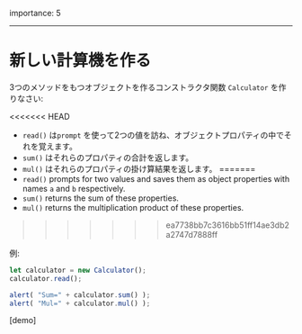 importance: 5

---

# 新しい計算機を作る

3つのメソッドをもつオブジェクトを作るコンストラクタ関数 `Calculator` を作りなさい:

<<<<<<< HEAD
- `read()` は`prompt` を使って2つの値を訪ね、オブジェクトプロパティの中でそれを覚えます。
- `sum()` はそれらのプロパティの合計を返します。
- `mul()` はそれらのプロパティの掛け算結果を返します。
=======
- `read()` prompts for two values and saves them as object properties with names `a` and `b` respectively.
- `sum()` returns the sum of these properties.
- `mul()` returns the multiplication product of these properties.
>>>>>>> ea7738bb7c3616bb51ff14ae3db2a2747d7888ff

例:

```js
let calculator = new Calculator();
calculator.read();

alert( "Sum=" + calculator.sum() );
alert( "Mul=" + calculator.mul() );
```

[demo]

